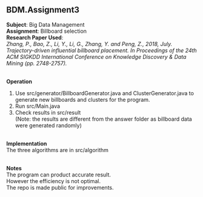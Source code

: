 ## BDM.Assignment3

**Subject**: Big Data Management<br>
**Assignment**: Billboard selection<br>
**Research Paper Used**:<br>
*Zhang, P., Bao, Z., Li, Y., Li, G., Zhang, Y. and Peng, Z., 2018, July. Trajectory-driven influential billboard placement. In Proceedings of the 24th ACM SIGKDD International Conference on Knowledge Discovery & Data Mining (pp. 2748-2757).*<br><br>

**Operation**
1. Use src/generator/BillboardGenerator.java and ClusterGenerator.java to generate new billboards and clusters for the program.
2. Run src/Main.java
3. Check results in src/result  
(Note: the results are different from the answer folder as billboard data were generated randomly)<br><br>

**Implementation**  
The three algorithms are in src/algorithm<br><br>

**Notes**  
The program can product accurate result.<br>
However the efficiency is not optimal.<br>
The repo is made public for improvements.
